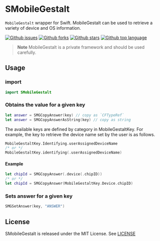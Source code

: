 # SMobileGestalt

`MobileGestalt` wrapper for Swift.
MobileGestalt can be used to retrieve a variety of device and OS information.

<!-- # Badges -->

[![Github issues](https://img.shields.io/github/issues/p-x9/swift-mobile-gestalt)](https://github.com/p-x9/swift-mobile-gestalt/issues)
[![Github forks](https://img.shields.io/github/forks/p-x9/swift-mobile-gestalt)](https://github.com/p-x9/swift-mobile-gestalt/network/members)
[![Github stars](https://img.shields.io/github/stars/p-x9/swift-mobile-gestalt)](https://github.com/p-x9/swift-mobile-gestalt/stargazers)
[![Github top language](https://img.shields.io/github/languages/top/p-x9/swift-mobile-gestalt)](https://github.com/p-x9/swift-mobile-gestalt/)

> **Note**
> MobileGestalt is a private framework and should be used carefully.

## Usage
### import
```swift
import SMobileGestalt
```

### Obtains the value for a given key

```swift
let answer = SMGCopyAnswer(key) // copy as `CFTypeRef`
let answer = SMGCopyAnswerAsString(key) // copy as string
```

The available keys are defined by category in MobileGestaltKey.
For example, the key to retrieve the device name set by the user is as follows.

```swift
MobileGestaltKey.Identifying.userAssignedDeviceName
/* or */
MobileGestaltKey.identifying(.userAssignedDeviceName)
```

#### Example
```swift
let chipId = SMGCopyAnswer(.device(.chipID))
/* or */
let chipId = SMGCopyAnswer(MobileGestaltKey.Device.chipID)
```

### Sets answer for a given key

```swift
SMGSetAnswer(key, "ANSWER")
```


## License
SMobileGestalt is released under the MIT License. See [LICENSE](./LICENSE)
